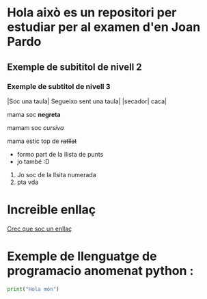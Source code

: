 # Hola això es un repositori per estudiar per al examen d'en Joan Pardo

## Exemple de subititol de nivell 2

### Exemple de subtitol de nivell 3

|Soc una taula| Segueixo sent una taula|
|secador| caca|

mama soc **negreta**

mamam soc *cursiva* 

mama estic top de ~~ratllat~~  

- formo part de la llista de punts
- jo també :D

1. Jo soc de la llsita numerada
2. pta vda


# Increible enllaç
[Crec que soc un enllaç](https://youtube.com)


# Exemple de llenguatge de programacio anomenat python : 

```python
print("Hola món") 
```


